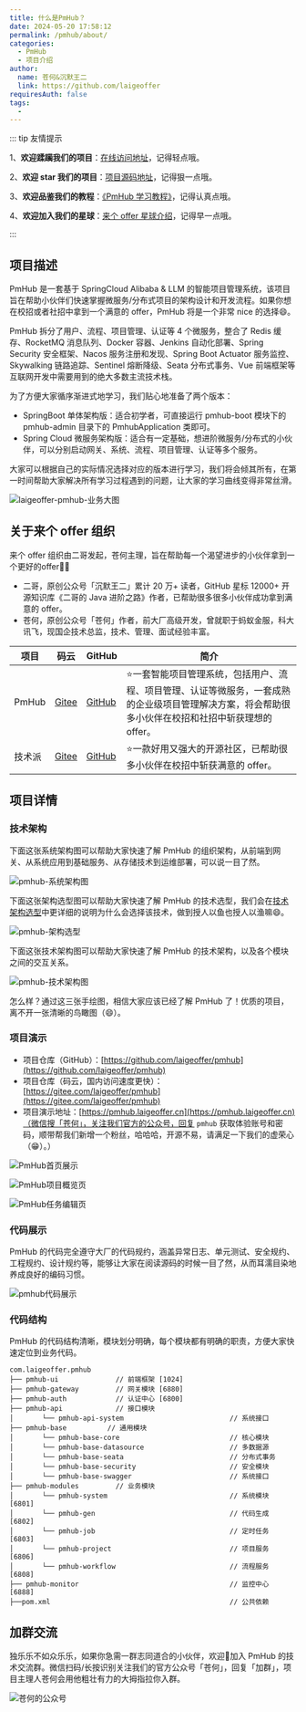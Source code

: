 ```yaml
---
title: 什么是PmHub？
date: 2024-05-20 17:58:12
permalink: /pmhub/about/
categories: 
  - PmHub
  - 项目介绍
author: 
  name: 苍何&沉默王二
  link: https://github.com/laigeoffer
requiresAuth: false
tags: 
  - 
---
```


::: tip 友情提示

1、**欢迎蹂躏我们的项目**：[在线访问地址](https://pmhub.laigeoffer.cn/)，记得轻点哦。

2、**欢迎 star 我们的项目**：[项目源码地址](https://github.com/laigeoffer/pmhub)，记得狠一点哦。

3、**欢迎品鉴我们的教程**：[《PmHub 学习教程》](https://laigeoffer.cn/pmhub/learn/)，记得认真点哦。

4、**欢迎加入我们的星球**：[来个 offer 星球介绍](https://laigeoffer.cn/zsxq/)，记得早一点哦。


:::


## 项目描述

PmHub 是一套基于 SpringCloud Alibaba & LLM 的智能项目管理系统，该项目旨在帮助小伙伴们快速掌握微服务/分布式项目的架构设计和开发流程。如果你想在校招或者社招中拿到一个满意的 offer，PmHub 将是一个非常 nice 的选择😄。

PmHub 拆分了用户、流程、项目管理、认证等 4 个微服务，整合了 Redis 缓存、RocketMQ 消息队列、Docker 容器、Jenkins 自动化部署、Spring Security 安全框架、Nacos 服务注册和发现、Spring Boot Actuator 服务监控、Skywalking 链路追踪、Sentinel 熔断降级、Seata 分布式事务、Vue 前端框架等互联网开发中需要用到的绝大多数主流技术栈。

为了方便大家循序渐进式地学习，我们贴心地准备了两个版本：

* SpringBoot 单体架构版：适合初学者，可直接运行 pmhub-boot 模块下的 pmhub-admin 目录下的 PmhubApplication 类即可。
* Spring Cloud 微服务架构版：适合有一定基础，想进阶微服务/分布式的小伙伴，可以分别启动网关、系统、流程、项目管理、认证等多个服务。

大家可以根据自己的实际情况选择对应的版本进行学习，我们将会倾其所有，在第一时间帮助大家解决所有学习过程遇到的问题，让大家的学习曲线变得非常丝滑。

![laigeoffer-pmhub-业务大图](https://cdn.tobebetterjavaer.com/stutymore/laigeoffer-pmhub-%E4%B8%9A%E5%8A%A1%E5%A4%A7%E5%9B%BE.png)

## 关于来个 offer 组织

来个 offer 组织由二哥发起，苍何主理，旨在帮助每一个渴望进步的小伙伴拿到一个更好的offer💪🏻

* 二哥，原创公众号「沉默王二」累计 20 万+ 读者，GitHub 星标 12000+ 开源知识库《二哥的 Java 进阶之路》作者，已帮助很多很多小伙伴成功拿到满意的 offer。
* 苍何，原创公众号「苍何」作者，前大厂高级开发，曾就职于蚂蚁金服，科大讯飞，现国企技术总监，技术、管理、面试经验丰富。

项目|码云|GitHub|简介
---|---|---|---
PmHub| [Gitee](https://gitee.com/laigeoffer/pmhub) | [GitHub](https://github.com/laigeoffer/pmhub) | ⭐️一套智能项目管理系统，包括用户、流程、项目管理、认证等微服务，一套成熟的企业级项目管理解决方案，将会帮助很多小伙伴在校招和社招中斩获理想的 offer。
技术派| [Gitee](https://gitee.com/itwanger/paicoding) | [GitHub](https://github.com/itwanger/paicoding) | ⭐️一款好用又强大的开源社区，已帮助很多小伙伴在校招中斩获满意的 offer。


## 项目详情

### 技术架构

下面这张系统架构图可以帮助大家快速了解 PmHub 的组织架构，从前端到网关、从系统应用到基础服务、从存储技术到运维部署，可以说一目了然。

![pmhub-系统架构图](https://cdn.tobebetterjavaer.com/images/README/1711709454988.png)

下面这张架构选型图可以帮助大家快速了解 PmHub 的技术选型，我们会在[技术架构选型](https://laigeoffer.cn/pmhub/tech-architecture/)中更详细的说明为什么会选择该技术，做到授人以鱼也授人以渔嘛😄。

![pmhub-架构选型](https://cdn.tobebetterjavaer.com/stutymore/PmHub%E6%9E%B6%E6%9E%84%E9%80%89%E5%9E%8B.png)

下面这张技术架构图可以帮助大家快速了解 PmHub 的技术架构，以及各个模块之间的交互关系。

![pmhub-技术架构图](https://cdn.tobebetterjavaer.com/stutymore/01.什么是PmHub-20240702103552.png)

怎么样？通过这三张手绘图，相信大家应该已经了解 PmHub 了！优质的项目，离不开一张清晰的鸟瞰图（😄）。

### 项目演示

- 项目仓库（GitHub）：[https://github.com/laigeoffer/pmhub](https://github.com/laigeoffer/pmhub)
- 项目仓库（码云，国内访问速度更快）：[https://gitee.com/laigeoffer/pmhub](https://gitee.com/laigeoffer/pmhub)
- 项目演示地址：[https://pmhub.laigeoffer.cn](https://pmhub.laigeoffer.cn)（微信搜「苍何」，关注我们官方的公众号，回复 `pmhub` 获取体验账号和密码，顺带帮我们新增一个粉丝，哈哈哈，开源不易，请满足一下我们的虚荣心（😁）。）

![PmHub首页展示](https://cdn.tobebetterjavaer.com/stutymore/20240407163006.png)

![PmHub项目概览页](https://cdn.tobebetterjavaer.com/stutymore/202404071500496.png)

![PmHub任务编辑页](https://cdn.tobebetterjavaer.com/stutymore/20240407163256.png)

### 代码展示

PmHub 的代码完全遵守大厂的代码规约，涵盖异常日志、单元测试、安全规约、工程规约、设计规约等，能够让大家在阅读源码的时候一目了然，从而耳濡目染地养成良好的编码习惯。

![pmhub代码展示](https://cdn.tobebetterjavaer.com/stutymore/20240529152747.png)

### 代码结构

PmHub 的代码结构清晰，模块划分明确，每个模块都有明确的职责，方便大家快速定位到业务代码。

```
com.laigeoffer.pmhub     
├── pmhub-ui              // 前端框架 [1024]
├── pmhub-gateway         // 网关模块 [6880]
├── pmhub-auth            // 认证中心 [6800]
├── pmhub-api             // 接口模块
│       └── pmhub-api-system                          // 系统接口
├── pmhub-base          // 通用模块
│       └── pmhub-base-core                           // 核心模块
│       └── pmhub-base-datasource                     // 多数据源
│       └── pmhub-base-seata                          // 分布式事务
│       └── pmhub-base-security                       // 安全模块
│       └── pmhub-base-swagger                        // 系统接口
├── pmhub-modules         // 业务模块
│       └── pmhub-system                              // 系统模块 [6801]
│       └── pmhub-gen                                 // 代码生成 [6802]
│       └── pmhub-job                                 // 定时任务 [6803]
│       └── pmhub-project                             // 项目服务 [6806]
│       └── pmhub-workflow                            // 流程服务 [6808]
├── pmhub-monitor             						  // 监控中心 [6888]                 
├──pom.xml                                            // 公共依赖
```

## 加群交流

独乐乐不如众乐乐，如果你急需一群志同道合的小伙伴，欢迎👏加入 PmHub 的技术交流群。微信扫码/长按识别关注我们的官方公众号「苍何」，回复「加群」，项目主理人苍何会用他粗壮有力的大拇指拉你入群。

![苍何的公众号](https://cdn.tobebetterjavaer.com/stutymore/扫码_搜索联合传播样式-标准色版.bmp)
